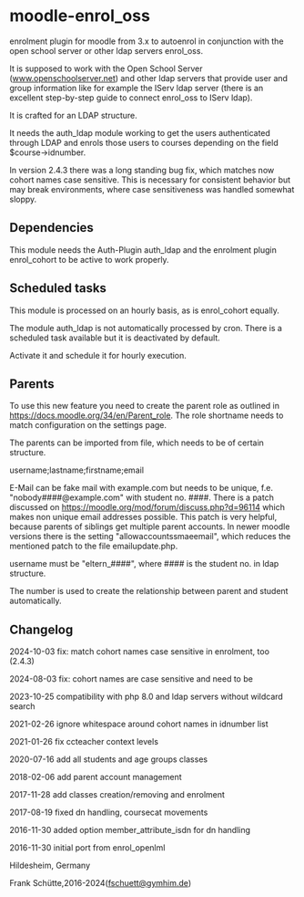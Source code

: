 moodle-enrol_oss
====================

enrolment plugin for moodle from 3.x to autoenrol in
conjunction with the open school server or other ldap servers enrol_oss.

It is supposed to work with the Open School Server (www.openschoolserver.net) and
other ldap servers that provide user and group information like for example the IServ ldap server (there is an excellent step-by-step guide to connect enrol_oss to IServ ldap).

It is crafted for an LDAP structure.

It needs the auth_ldap module working to get the users authenticated
through LDAP and enrols those users to courses depending on the
field $course->idnumber.

In version 2.4.3 there was a long standing bug fix, which matches now cohort names case sensitive. This is necessary for consistent behavior but may break environments, where case sensitiveness was handled somewhat sloppy.

Dependencies
------------
This module needs the Auth-Plugin auth_ldap and the enrolment plugin
enrol_cohort to be active to work properly.

Scheduled tasks
--------
This module is processed on an hourly basis, as is enrol_cohort
equally.

The module auth_ldap is not automatically processed by cron.
There is a scheduled task available but it is deactivated by default.

Activate it and schedule it for hourly execution.

Parents
-------
To use this new feature you need to create the parent role as outlined
in https://docs.moodle.org/34/en/Parent_role. The role shortname needs to
match configuration on the settings page.

The parents can be imported from file, which needs to be of certain structure.

username;lastname;firstname;email

E-Mail can be fake mail with example.com but needs to be unique, f.e.
"nobody####@example.com" with student no. ####.
There is a patch discussed on https://moodle.org/mod/forum/discuss.php?d=96114
which makes non unique email addresses possible.
This patch is very helpful, because parents of siblings get multiple parent accounts.
In newer moodle versions there is the setting "allowaccountssmaeemail", which
reduces the mentioned patch to the file emailupdate.php.

username must be "eltern_####", where #### is the student no. in ldap structure.

The number is used to create the relationship between parent and student automatically.

Changelog
---------
2024-10-03 fix: match cohort names case sensitive in enrolment, too (2.4.3)

2024-08-03 fix: cohort names are case sensitive and need to be

2023-10-25 compatibility with php 8.0 and ldap servers without wildcard search

2021-02-26 ignore whitespace around cohort names in idnumber list

2021-01-26 fix ccteacher context levels

2020-07-16 add all students and age groups classes

2018-02-06 add parent account management

2017-11-28 add classes creation/removing and enrolment

2017-08-19 fixed dn handling, coursecat movements

2016-11-30 added option member_attribute_isdn for dn handling

2016-11-30 initial port from enrol_openlml

Hildesheim, Germany

Frank Schütte,2016-2024(fschuett@gymhim.de)
